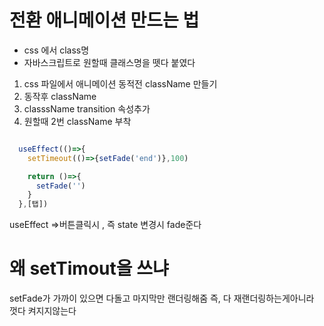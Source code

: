 # 전환 애니메이션 만드는 법

- css 에서 class명 
- 자바스크립트로 원할때 클래스명을 뗏다 붙였다

1.  css 파일에서 애니메이션 동적전 className 만들기
2. 동작후 className
3. classsName transition 속성추가
4. 원할때 2번 className 부착


``` javascript

  useEffect(()=>{
    setTimeout(()=>{setFade('end')},100)

    return ()=>{
      setFade('')
    }
  },[탭])

```

useEffect =>버튼클릭시 , 즉 state 변경시 fade준다


# 왜 setTimout을 쓰냐

setFade가 가까이 있으면 다돌고 마지막만 랜더링해줌
즉, 다 재랜더링하는게아니라 껏다 켜지지않는다

